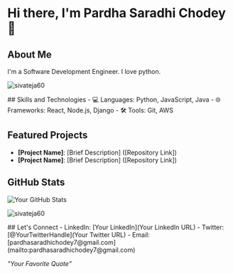 # Hi there, I'm Pardha Saradhi Chodey 👋

## About Me
I'm a Software Development Engineer. I love python.
<p align="left"> <img src="https://komarev.com/ghpvc/?username=pardhasaradhichodey&label=Profile%20views&color=0e75b6&style=flat" alt="sivateja60" /> </p>
## Skills and Technologies
- 💻 Languages: Python, JavaScript, Java
- 🌐 Frameworks: React, Node.js, Django
- 🛠 Tools: Git, AWS

## Featured Projects
- **[Project Name]**: [Brief Description] ([Repository Link])
- **[Project Name]**: [Brief Description] ([Repository Link])

## GitHub Stats
![Your GitHub Stats](https://github-readme-stats.vercel.app/api?username=pardhasaradhichodey&show_icons=true)
<p><img align="center" src="https://github-readme-streak-stats.herokuapp.com/?user=pardhasaradhichodey&" alt="sivateja60"/></p>
## Let's Connect
- LinkedIn: [Your LinkedIn](Your LinkedIn URL)
- Twitter: [@YourTwitterHandle](Your Twitter URL)
- Email: [pardhasaradhichodey7@gmail.com](mailto:pardhasaradhichodey7@gmail.com)

*"Your Favorite Quote"*

